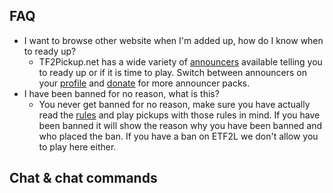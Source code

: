## FAQ
 - I want to browse other website when I\'m added up, how do I know when to ready up?
    - <span class="bot">TF2Pickup.net</span> has a wide variety of [announcers](/announcers) available telling you to ready up or if it is time to play. Switch between announcers on your [profile](/profile) and [donate](/donate) for more announcer packs.
 - I have been banned for no reason, what is this?
    - You never get banned for no reason, make sure you have actually read the [rules](/rules) and play pickups with those rules in mind. If you have been banned it will show the reason why you have been banned and who placed the ban. If you have a ban on ETF2L we don't allow you to play here either.
  
## Chat & chat commands

